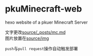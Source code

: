 # pkuMinecraft-web
hexo website of a pkuer Minecraft Server

文字更改[source/_posts/mc.md](source/_posts/mc.md)  
图片放置在[source/img](source/img) 

`push`与`pull request`操作自动触发部署
